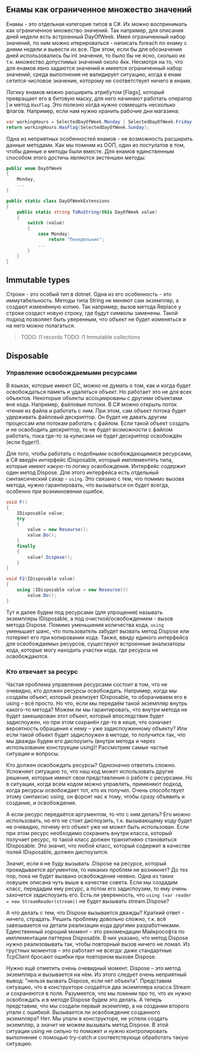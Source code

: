 ## Енамы как ограниченное множество значений

Енамы - это отдельная категория типов в C#. Их можно воспринимать как ограниченное множество значений. Так например, для описания дней недели есть встроенный DayOfWeek. Имея ограниченный набор значений, по ним можно итерироваться - написать foreach по енаму с днями недели и вывести их все. При этом, если бы для обозначения дней использовались бы int значения, то было бы не ясно, сколько их т.к. множество допустимых значений около 4кк. Несмотря на то, что для енамов явно задаются значений и имеется ограниченный набор значений, среда выполнения не валидирует ситуацию, когда в енам сетится числовое значение, которому не соответствует ничего в енаме.

Логику енамов можно расширить атрибутом [Flags], который превращает его в битовую маску, для него начинают работать оператор | и метод `HasFlag`. Это полезно когда нужно совмещать несколько флагов. Например, если нам нужно хранить рабочие дни магазина:

```csharp
var workingHours = SelectedDayOfWeek.Monday | SelectedDayOfWeek.Friday;
return workingHours.HasFlag(SelectedDayOfWeek.Sunday);
```

Одна из неприятных особенностей енамов - не возможность расширить данные методами. Как мы помним из ООП, один из постулатов в том, чтобы данные и методы были вместе. Для енамов единственным способом этого достичь являются экстеншен методы:

```csharp
public enum DayOfWeek
{
    Monday,
    ...
}

public static class DayOfWeekExtensions
{
    public static string ToRuString(this DayOfWeek value)
    {
        switch (value)
        {
            case Monday:
                return "Понедельник";
            ...
        }
    }
}

```

## Immutable types

Строки - это особый тип в dotnet. Одна из его особенность - это иммутабельность. Методы типа String не меняют сам экземпляр, а создают изменённую копию. Так например, вызов метода Replace у строки создаст новую строку, где будут символы заменены. Такой подход позволяет быть уверенным, что объект не будет изменяться и на него можно полагаться.

> TODO: I1 records
> TODO: I1 Immutable collections

## Disposable

### Управление освобождаемыми ресурсами

В языках, которые имеют GC, можно не думать о том, как и когда будет освобождаться память и удаляться объект. Но работает это не для всех объектов. Некоторые объекты ассоциированы с другими объектами вне кода. Например, файловые потоки. В C# можно открыть поток чтения из файла и работать с ним. При этом, сам объект потока будет удерживать файловый дескриптор. Он будет не давать другим процессам или потокам работать с файлом. Если такой объект создать и не освободить дескриптор, то не будет возможности с файлом работать, пока где-то за кулисами не будет дескриптор освобождён (если будет!).

Для того, чтобы работать с подобными освобождающимися ресурсами, в C# введён интерфейс IDisposable, который имплементять типа, которые имеют какую-то логику освобождения. Интерфейс содержит один метод Dispose. Для этого интерфейса есть отдельный синтаксический сахар - `using`. Это связано с тем, что помимо вызова метода, нужно гарантировать, что вызываться он будет всегда, особенно при возникновении ошибок.

```csharp
void F()
{
    IDisposable value;
    try
    {
        value = new Resourse();
        value.Do();
    }
    finally
    {
        value?.Dispose();
    }
}

void F2(IDisposable value)
{
    using (IDisposable value = new Resourse())
        value.Do();
}
```

Тут и далее будем под ресурсами (для упрощения) называть экземпляры IDisposable, а под очисткой/освобождением - вызов метода Dispose. Помимо уменьшения количества кода, `using` уменьшает шанс, что пользователь забудет вызвать метод Dispose или потеряет его при копировании кода. Также, ввиду единого интерфейса для освобождаемых ресурсов, существуют встроенные анализаторы кода, которые могу находить участки кода, где ресурсы не освобождаются.

### Кто отвечает за ресурс

Частая проблема управления ресурсами состоит в том, что не очевидно, кто должен ресурсы освобождать. Например, когда мы создаём объект, который реализует IDisposable, то оборачиваем его в using – всё просто. Но что, если мы передаём такой экземпляр внутрь какого-то метода? Можем ли мы гарантировать, что внутри метода не будет закеширован этот объект, который впоследствии будет задиспоужен, но при этом сохранён где-то в кеше, что означает вероятность обращения к нему – уже задиспоуженному объекту? Или если такой объект будет задиспоужен в методе, то получится так, что мы дважды будем его диспоузить (внутри метода и через использование конструкции using)! Рассмотрим самые частые ситуации и вопросы.

Кто должен освобождать ресурсы? Однозначно ответить сложно. Усложняет ситуацию то, что наш код может использовать другие решения, которые имеют свои представления о работе с ресурсами. Но в ситуации, когда всем кодом можно управлять, применяют подход, когда ресурсы освобождает тот, кто их получил. Очень способствует этому синтаксис using, он форсит нас к тому, чтобы сразу объявить и создание, и освобождение.

А если ресурс передаётся аргументом, то что с ним делать? Его можно использовать, но его не стоит диспоузить, т.к. вызывающему коду будет не очевидно, почему его объект уже не может быть использован. Если при этом ресурс необходимо сохранить внутри класса, который получает ресурс, то такой класс должен транзитивно становиться IDisposable. Это значит, что любой класс, который содержит в качестве полей IDisposable, должен диспоузится.

Значит, если я не буду вызывать .Dispose на ресурсе, который прокидывается аргументом, то никаких проблем не возникнет? До тех пор, пока не будет вызвано освобождение неявно. Одна из таких ловушек описана чуть выше в качестве совета. Если мы создадим класс, передадим ему ресурс, а потом его задиспоузим, то ему очень захочется задиспоузить его. Есть ли уверенность, что `using (var reader = new StreamReader(stream))` не будет вызывать stream.Dispose?

А что делать с тем, что Dispose вызывается дважды? Краткий ответ - ничего, страдать. Решить проблему довольно сложно, т.к. всё завязывается на детали реализации кода другими разработчиками. Единственный хороший момент – это рекомендации Майкрософта по имплементации паттерна Disposable. В них указано, что метод Dispose нужно реализовывать так, чтобы повторный вызов ничего не ломал. Из грустных моментов – это работает не всегда: даже стандартные TcpClient бросают ошибки при повторном вызове Dispose.

Нужно ещё отметить очень очевидный момент. Dispose – это метод экземпляра и вызывается на нём. Из этого следует очень неприятный вывод: "нельзя вызвать Dispose, если нет объекта". Представим ситуацию, что в конструкторе создаётся два экземпляра класса Stream и сохраняются в поля. Разумеется, что мы помним про то, что их нужно освобождать и в методе Dispose будем это делать. А теперь представим, что мы создали первый экземпляр, а на создании второго упали с ошибкой. Вызывается ли освобождение созданного экземпляра? Нет. Мы упали в конструкторе, не успели создать экземпляр, а значит не можем вызывать метод Dispose. В этой ситуации using не сильно то поможет и нужно контролировать выполнение с помощью try-catch и соответствующе обработать такую ситуацию.
